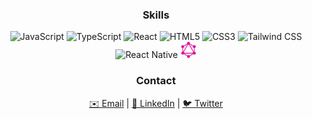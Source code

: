 </div>

<!-- Skills -->
<div align="center">
  <h3>Skills</h3>
  <img src="https://cdn.jsdelivr.net/gh/devicons/devicon/icons/javascript/javascript-original.svg" height="30" alt="JavaScript" />
  <img src="https://cdn.jsdelivr.net/gh/devicons/devicon/icons/typescript/typescript-original.svg" height="30" alt="TypeScript" />
  <img src="https://cdn.jsdelivr.net/gh/devicons/devicon/icons/react/react-original.svg" height="30" alt="React" />
  <img src="https://cdn.jsdelivr.net/gh/devicons/devicon/icons/html5/html5-original.svg" height="30" alt="HTML5" />
  <img src="https://cdn.jsdelivr.net/gh/devicons/devicon/icons/css3/css3-original.svg" height="30" alt="CSS3" />
  <img src="https://cdn.jsdelivr.net/gh/devicons/devicon/icons/tailwindcss/tailwindcss-original.svg" height="30" alt="Tailwind CSS" />
  <img src="https://cdn.jsdelivr.net/gh/devicons/devicon/icons/react/react-original-wordmark.svg" height="30" alt="React Native" />


<img alt="GraphQL" width="26px" src="https://raw.githubusercontent.com/github/explore/80688e429a7d4ef2fca1e82350fe8e3517d3494d/topics/graphql/graphql.png" />
</div>

<!-- Contact Info -->
<div align="center">
  <h3>Contact</h3>
  <a href="mailto:et05923@gmail.com">✉️ Email</a> |
  <a href="https://www.linkedin.com/in/daniel-eduardo-bautista-trujillo-71204324a/">🔗 LinkedIn</a> |
  <a href="https://twitter.com/tu_usuario">🐦 Twitter</a>
</div>
